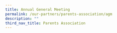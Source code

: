 ```yaml
---
title: Annual General Meeting
permalink: /our-partners/parents-association/agm
description: ""
third_nav_title: Parents Association
---
```


